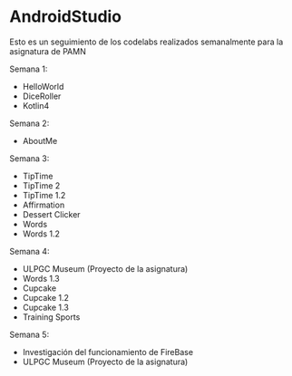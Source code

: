 # AndroidStudio
Esto es un seguimiento de los codelabs realizados semanalmente para la asignatura de PAMN

Semana 1:
  - HelloWorld
  - DiceRoller
  - Kotlin4
  
  
Semana 2:
  - AboutMe
  
  
Semana 3:
  - TipTime
  - TipTime 2
  - TipTime 1.2
  - Affirmation
  - Dessert Clicker
  - Words
  - Words 1.2
  
Semana 4:
  - ULPGC Museum (Proyecto de la asignatura)
  - Words 1.3
  - Cupcake
  - Cupcake 1.2
  - Cupcake 1.3
  - Training Sports
  
 Semana 5:
  - Investigación del funcionamiento de FireBase
  - ULPGC Museum (Proyecto de la asignatura)
